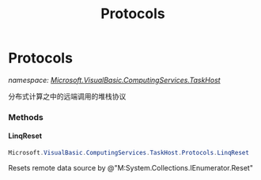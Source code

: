 ﻿---
title: Protocols
---

# Protocols
_namespace: [Microsoft.VisualBasic.ComputingServices.TaskHost](N-Microsoft.VisualBasic.ComputingServices.TaskHost.html)_

分布式计算之中的远端调用的堆栈协议

### Methods

#### LinqReset
```csharp
Microsoft.VisualBasic.ComputingServices.TaskHost.Protocols.LinqReset
```
Resets remote data source by @"M:System.Collections.IEnumerator.Reset"




